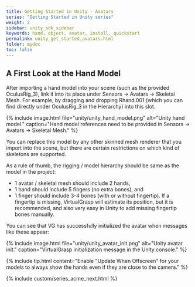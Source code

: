```yaml
---
title: Getting Started in Unity - Avatars
series: "Getting Started in Unity series"
weight: 2
sidebar: unity_sdk_sidebar
keywords: hand, object, avatar, install, quickstart
permalink: unity_get_started_avatars.html
folder: mydoc
toc: false
---
```


## A First Look at the Hand Model

After importing a hand model into your scene (such as the provided OculusRig_3), link it into its place under Sensors → Avatars → Skeletal Mesh. For example, by dragging and dropping Rhand.001 (which you can find directly under OculusRig_3 in the Hierarchy) into this slot.

{% include image.html file="unity/unity_hand_model.png" alt="Unity hand model." caption="Hand model references need to be provided in Sensors → Avatars → Skeletal Mesh." %}

You can replace this model by any other skinned mesh renderer that you import into the scene, but there are certain restrictions on which kind of skeletons are supported. 

As a rule of thumb, the rigging / model hierarchy should be same as the model in the project:

* 1 avatar / skeletal mesh should include 2 hands, 
* 1 hand should include 5 fingers (no extra bones), and 
* 1 finger should include 3-4 bones (with or without fingertip). If a fingertip is missing, VirtualGrasp will estimate its position, but it is recommended, and also very easy in Unity to add missing fingertip bones manually.

You can see that VG has successfully initialized the avatar when messages like these appear:

{% include image.html file="unity/unity_avatar_init.png" alt="Unity avatar init." caption="VirtualGrasp initialization message in the Unity console." %}

{% include tip.html content="Enable \"Update When Offscreen\" for your models to always show the hands even if they are close to the camera." %}


{% include custom/series_acme_next.html %}
